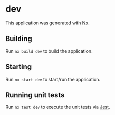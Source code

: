 # dev

This application was generated with [Nx](https://nx.dev).

## Building

Run `nx build dev` to build the application.

## Starting

Run `nx start dev` to start/run the application.

## Running unit tests

Run `nx test dev` to execute the unit tests via [Jest](https://jestjs.io).
